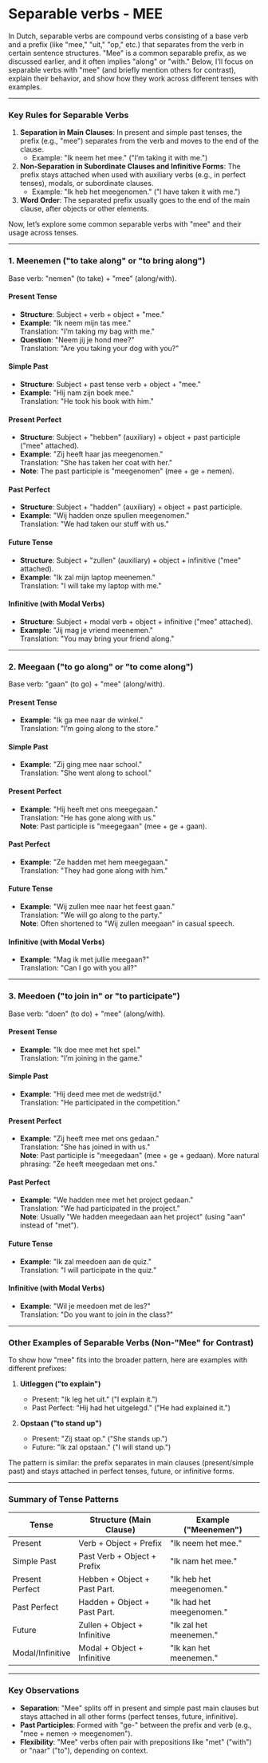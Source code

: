 # Separable verbs - MEE

In Dutch, separable verbs are compound verbs consisting of a base verb and a prefix (like "mee," "uit," "op," etc.) that separates from the verb in certain sentence structures. "Mee" is a common separable prefix, as we discussed earlier, and it often implies "along" or "with." Below, I'll focus on separable verbs with "mee" (and briefly mention others for contrast), explain their behavior, and show how they work across different tenses with examples.

---

### Key Rules for Separable Verbs
1. **Separation in Main Clauses**: In present and simple past tenses, the prefix (e.g., "mee") separates from the verb and moves to the end of the clause.
   - Example: "Ik neem het mee." ("I’m taking it with me.")
2. **Non-Separation in Subordinate Clauses and Infinitive Forms**: The prefix stays attached when used with auxiliary verbs (e.g., in perfect tenses), modals, or subordinate clauses.
   - Example: "Ik heb het meegenomen." ("I have taken it with me.")
3. **Word Order**: The separated prefix usually goes to the end of the main clause, after objects or other elements.

Now, let’s explore some common separable verbs with "mee" and their usage across tenses.

---

### 1. Meenemen ("to take along" or "to bring along")
Base verb: "nemen" (to take) + "mee" (along/with).

#### Present Tense
- **Structure**: Subject + verb + object + "mee."
- **Example**: "Ik neem mijn tas mee."  
  Translation: "I’m taking my bag with me."
- **Question**: "Neem jij je hond mee?"  
  Translation: "Are you taking your dog with you?"

#### Simple Past
- **Structure**: Subject + past tense verb + object + "mee."
- **Example**: "Hij nam zijn boek mee."  
  Translation: "He took his book with him."

#### Present Perfect
- **Structure**: Subject + "hebben" (auxiliary) + object + past participle ("mee" attached).
- **Example**: "Zij heeft haar jas meegenomen."  
  Translation: "She has taken her coat with her."
- **Note**: The past participle is "meegenomen" (mee + ge + nemen).

#### Past Perfect
- **Structure**: Subject + "hadden" (auxiliary) + object + past participle.
- **Example**: "Wij hadden onze spullen meegenomen."  
  Translation: "We had taken our stuff with us."

#### Future Tense
- **Structure**: Subject + "zullen" (auxiliary) + object + infinitive ("mee" attached).
- **Example**: "Ik zal mijn laptop meenemen."  
  Translation: "I will take my laptop with me."

#### Infinitive (with Modal Verbs)
- **Structure**: Subject + modal verb + object + infinitive ("mee" attached).
- **Example**: "Jij mag je vriend meenemen."  
  Translation: "You may bring your friend along."

---

### 2. Meegaan ("to go along" or "to come along")
Base verb: "gaan" (to go) + "mee" (along/with).

#### Present Tense
- **Example**: "Ik ga mee naar de winkel."  
  Translation: "I’m going along to the store."

#### Simple Past
- **Example**: "Zij ging mee naar school."  
  Translation: "She went along to school."

#### Present Perfect
- **Example**: "Hij heeft met ons meegegaan."  
  Translation: "He has gone along with us."  
  **Note**: Past participle is "meegegaan" (mee + ge + gaan).

#### Past Perfect
- **Example**: "Ze hadden met hem meegegaan."  
  Translation: "They had gone along with him."

#### Future Tense
- **Example**: "Wij zullen mee naar het feest gaan."  
  Translation: "We will go along to the party."  
  **Note**: Often shortened to "Wij zullen meegaan" in casual speech.

#### Infinitive (with Modal Verbs)
- **Example**: "Mag ik met jullie meegaan?"  
  Translation: "Can I go with you all?"

---

### 3. Meedoen ("to join in" or "to participate")
Base verb: "doen" (to do) + "mee" (along/with).

#### Present Tense
- **Example**: "Ik doe mee met het spel."  
  Translation: "I’m joining in the game."

#### Simple Past
- **Example**: "Hij deed mee met de wedstrijd."  
  Translation: "He participated in the competition."

#### Present Perfect
- **Example**: "Zij heeft mee met ons gedaan."  
  Translation: "She has joined in with us."  
  **Note**: Past participle is "meegedaan" (mee + ge + gedaan). More natural phrasing: "Ze heeft meegedaan met ons."

#### Past Perfect
- **Example**: "We hadden mee met het project gedaan."  
  Translation: "We had participated in the project."  
  **Note**: Usually "We hadden meegedaan aan het project" (using "aan" instead of "met").

#### Future Tense
- **Example**: "Ik zal meedoen aan de quiz."  
  Translation: "I will participate in the quiz."

#### Infinitive (with Modal Verbs)
- **Example**: "Wil je meedoen met de les?"  
  Translation: "Do you want to join in the class?"

---

### Other Examples of Separable Verbs (Non-"Mee" for Contrast)
To show how "mee" fits into the broader pattern, here are examples with different prefixes:

1. **Uitleggen ("to explain")**  
   - Present: "Ik leg het uit." ("I explain it.")  
   - Past Perfect: "Hij had het uitgelegd." ("He had explained it.")

2. **Opstaan ("to stand up")**  
   - Present: "Zij staat op." ("She stands up.")  
   - Future: "Ik zal opstaan." ("I will stand up.")

The pattern is similar: the prefix separates in main clauses (present/simple past) and stays attached in perfect tenses, future, or infinitive forms.

---

### Summary of Tense Patterns

| Tense              | Structure (Main Clause)         | Example ("Meenemen")            |
|--------------------|---------------------------------|---------------------------------|
| Present           | Verb + Object + Prefix          | "Ik neem het mee."             |
| Simple Past       | Past Verb + Object + Prefix     | "Ik nam het mee."              |
| Present Perfect   | Hebben + Object + Past Part.    | "Ik heb het meegenomen."       |
| Past Perfect      | Hadden + Object + Past Part.    | "Ik had het meegenomen."       |
| Future            | Zullen + Object + Infinitive    | "Ik zal het meenemen."         |
| Modal/Infinitive  | Modal + Object + Infinitive     | "Ik kan het meenemen."         |

---

### Key Observations
- **Separation**: "Mee" splits off in present and simple past main clauses but stays attached in all other forms (perfect tenses, future, infinitive).
- **Past Participles**: Formed with "ge-" between the prefix and verb (e.g., "mee + nemen → meegenomen").
- **Flexibility**: "Mee" verbs often pair with prepositions like "met" ("with") or "naar" ("to"), depending on context.
